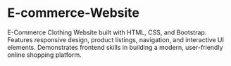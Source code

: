 # E-commerce-Website
E-Commerce Clothing Website built with HTML, CSS, and Bootstrap. Features responsive design, product listings, navigation, and interactive UI elements. Demonstrates frontend skills in building a modern, user-friendly online shopping platform.
